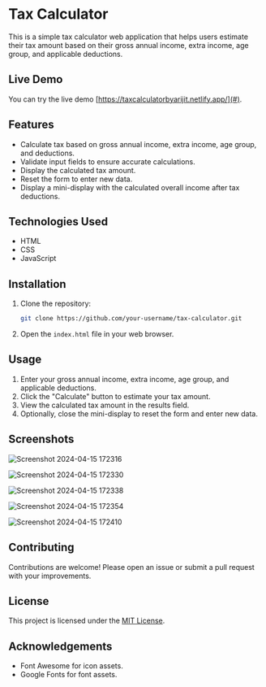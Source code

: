 # Tax Calculator

This is a simple tax calculator web application that helps users estimate their tax amount based on their gross annual income, extra income, age group, and applicable deductions.

## Live Demo

You can try the live demo [https://taxcalculatorbyarijit.netlify.app/](#).

## Features

- Calculate tax based on gross annual income, extra income, age group, and deductions.
- Validate input fields to ensure accurate calculations.
- Display the calculated tax amount.
- Reset the form to enter new data.
- Display a mini-display with the calculated overall income after tax deductions.

## Technologies Used

- HTML
- CSS
- JavaScript

## Installation

1. Clone the repository:

   ```bash
   git clone https://github.com/your-username/tax-calculator.git
   ```

2. Open the `index.html` file in your web browser.

## Usage

1. Enter your gross annual income, extra income, age group, and applicable deductions.
2. Click the "Calculate" button to estimate your tax amount.
3. View the calculated tax amount in the results field.
4. Optionally, close the mini-display to reset the form and enter new data.

## Screenshots
![Screenshot 2024-04-15 172316](https://github.com/Arijit-Char/Fyle-Web-Development-Internship/assets/115190087/fe54f700-c6aa-43e1-8e50-cc83df633b1d)


![Screenshot 2024-04-15 172330](https://github.com/Arijit-Char/Fyle-Web-Development-Internship/assets/115190087/9c8ef54c-f10c-4a3d-b5b4-e391588fcf0c)



![Screenshot 2024-04-15 172338](https://github.com/Arijit-Char/Fyle-Web-Development-Internship/assets/115190087/3efc02f1-80f3-4fcb-9cae-f04bc71a3c7b)



![Screenshot 2024-04-15 172354](https://github.com/Arijit-Char/Fyle-Web-Development-Internship/assets/115190087/cece15d6-f911-4690-b9f1-b3d320adf7a4)


![Screenshot 2024-04-15 172410](https://github.com/Arijit-Char/Fyle-Web-Development-Internship/assets/115190087/fd212904-a869-4d82-a5df-c773f26a86b9)


## Contributing

Contributions are welcome! Please open an issue or submit a pull request with your improvements.

## License

This project is licensed under the [MIT License](LICENSE).

## Acknowledgements

- Font Awesome for icon assets.
- Google Fonts for font assets.
